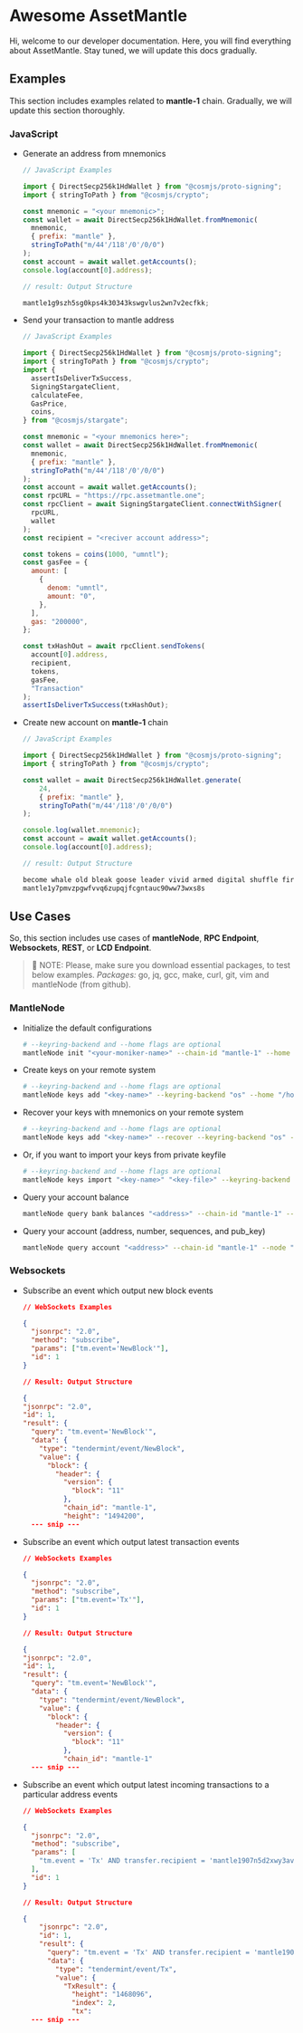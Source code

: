 # Awesome AssetMantle

Hi, welcome to our developer documentation. Here, you will find everything about AssetMantle. Stay tuned, we will update this docs gradually.

## Examples

This section includes examples related to **mantle-1** chain. Gradually, we will update this section thoroughly.

### JavaScript

- Generate an address from mnemonics

  ```javascript
  // JavaScript Examples

  import { DirectSecp256k1HdWallet } from "@cosmjs/proto-signing";
  import { stringToPath } from "@cosmjs/crypto";

  const mnemonic = "<your mnemonic>";
  const wallet = await DirectSecp256k1HdWallet.fromMnemonic(
    mnemonic,
    { prefix: "mantle" },
    stringToPath("m/44'/118'/0'/0/0")
  );
  const account = await wallet.getAccounts();
  console.log(account[0].address);

  // result: Output Structure

  mantle1g9szh5sg0kps4k30343kswgvlus2wn7v2ecfkk;
  ```

- Send your transaction to mantle address

  ```javascript
  // JavaScript Examples

  import { DirectSecp256k1HdWallet } from "@cosmjs/proto-signing";
  import { stringToPath } from "@cosmjs/crypto";
  import {
    assertIsDeliverTxSuccess,
    SigningStargateClient,
    calculateFee,
    GasPrice,
    coins,
  } from "@cosmjs/stargate";

  const mnemonic = "<your mnemonics here>";
  const wallet = await DirectSecp256k1HdWallet.fromMnemonic(
    mnemonic,
    { prefix: "mantle" },
    stringToPath("m/44'/118'/0'/0/0")
  );
  const account = await wallet.getAccounts();
  const rpcURL = "https://rpc.assetmantle.one";
  const rpcClient = await SigningStargateClient.connectWithSigner(
    rpcURL,
    wallet
  );
  const recipient = "<reciver account address>";

  const tokens = coins(1000, "umntl");
  const gasFee = {
    amount: [
      {
        denom: "umntl",
        amount: "0",
      },
    ],
    gas: "200000",
  };

  const txHashOut = await rpcClient.sendTokens(
    account[0].address,
    recipient,
    tokens,
    gasFee,
    "Transaction"
  );
  assertIsDeliverTxSuccess(txHashOut);
  ```

- Create new account on **mantle-1** chain

  ```javascript
  // JavaScript Examples

  import { DirectSecp256k1HdWallet } from "@cosmjs/proto-signing";
  import { stringToPath } from "@cosmjs/crypto";

  const wallet = await DirectSecp256k1HdWallet.generate(
      24,
      { prefix: "mantle" },
      stringToPath("m/44'/118'/0'/0/0")
  );

  console.log(wallet.mnemonic);
  const account = await wallet.getAccounts();
  console.log(account[0].address);

  // result: Output Structure

  become whale old bleak goose leader vivid armed digital shuffle fire input donor perfect patch found illegal basic vanish feel man try fall cactus
  mantle1y7pmvzpgwfvvq6zupqjfcgntauc90ww73wxs8s
  ```

## Use Cases

So, this section includes use cases of **mantleNode**, **RPC Endpoint**, **Websockets**, **REST**, or **LCD Endpoint**.

> 🚀 NOTE: Please, make sure you download essential packages, to test below examples. _Packages:_ go, jq, gcc, make, curl, git, vim and mantleNode (from github).

### MantleNode

- Initialize the default configurations

  ```bash
  # --keyring-backend and --home flags are optional
  mantleNode init "<your-moniker-name>" --chain-id "mantle-1" --home "/home/node/.mantleNode
  ```

- Create keys on your remote system

  ```bash
  # --keyring-backend and --home flags are optional
  mantleNode keys add "<key-name>" --keyring-backend "os" --home "/home/node/.mantleNode"
  ```

- Recover your keys with mnemonics on your remote system

  ```bash
  # --keyring-backend and --home flags are optional
  mantleNode keys add "<key-name>" --recover --keyring-backend "os" --home "/home/node/.mantleNode"
  ```

- Or, if you want to import your keys from private keyfile

  ```bash
  # --keyring-backend and --home flags are optional
  mantleNode keys import "<key-name>" "<key-file>" --keyring-backend "os" --home "/home/node/.mantleNode"
  ```

- Query your account balance

  ```bash
  mantleNode query bank balances "<address>" --chain-id "mantle-1" --node "https://rpc.assetmantle.one:443" --output "json"
  ```

- Query your account (address, number, sequences, and pub_key)

  ```bash
  mantleNode query account "<address>" --chain-id "mantle-1" --node "https://rpc.assetmantle.one:443" --output "json"
  ```

### Websockets

- Subscribe an event which output new block events

  ```json
  // WebSockets Examples

  {
    "jsonrpc": "2.0",
    "method": "subscribe",
    "params": ["tm.event='NewBlock'"],
    "id": 1
  }

  // Result: Output Structure

  {
  "jsonrpc": "2.0",
  "id": 1,
  "result": {
    "query": "tm.event='NewBlock'",
    "data": {
      "type": "tendermint/event/NewBlock",
      "value": {
        "block": {
          "header": {
            "version": {
              "block": "11"
            },
            "chain_id": "mantle-1",
            "height": "1494200",
    --- snip ---
  ```

- Subscribe an event which output latest transaction events

  ```json
  // WebSockets Examples

  {
    "jsonrpc": "2.0",
    "method": "subscribe",
    "params": ["tm.event='Tx'"],
    "id": 1
  }

  // Result: Output Structure

  {
  "jsonrpc": "2.0",
  "id": 1,
  "result": {
    "query": "tm.event='NewBlock'",
    "data": {
      "type": "tendermint/event/NewBlock",
      "value": {
        "block": {
          "header": {
            "version": {
              "block": "11"
            },
            "chain_id": "mantle-1"
    --- snip ---
  ```

- Subscribe an event which output latest incoming transactions to a particular address events

  ```json
  // WebSockets Examples

  {
    "jsonrpc": "2.0",
    "method": "subscribe",
    "params": [
      "tm.event = 'Tx' AND transfer.recipient = 'mantle1907n5d2xwy3av597y6347dsc2ktpl2d9u0j4tu'"
    ],
    "id": 1
  }

  // Result: Output Structure

  {
      "jsonrpc": "2.0",
      "id": 1,
      "result": {
        "query": "tm.event = 'Tx' AND transfer.recipient = 'mantle1907n5d2xwy3av597y6347dsc2ktpl2d9u0j4tu'",
        "data": {
          "type": "tendermint/event/Tx",
          "value": {
            "TxResult": {
              "height": "1468096",
              "index": 2,
              "tx":
    --- snip ---
  ```
